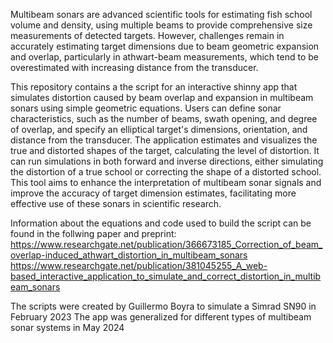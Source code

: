 Multibeam sonars are advanced scientific tools for estimating fish school volume and density, 
using multiple beams to provide comprehensive size measurements of detected targets. 
However, challenges remain in accurately estimating target dimensions due to beam geometric expansion and overlap, 
particularly in athwart-beam measurements, which tend to be overestimated with increasing distance from the transducer. 

This repository contains a the script for an interactive shinny app that simulates distortion 
caused by beam overlap and expansion in multibeam sonars using simple geometric equations. Users can define sonar characteristics, 
such as the number of beams, swath opening, and degree of overlap, and specify an elliptical target's dimensions, orientation, 
and distance from the transducer. The application estimates and visualizes the true and distorted shapes of the target, 
calculating the level of distortion. It can run simulations in both forward and inverse directions, 
either simulating the distortion of a true school or correcting the shape of a distorted school. 
This tool aims to enhance the interpretation of multibeam sonar signals and improve the accuracy of target dimension estimates, 
facilitating more effective use of these sonars in scientific research.

Information about the equations and code used to build the script can be found in the follwing paper and preprint:
https://www.researchgate.net/publication/366673185_Correction_of_beam_overlap-induced_athwart_distortion_in_multibeam_sonars
https://www.researchgate.net/publication/381045255_A_web-based_interactive_application_to_simulate_and_correct_distortion_in_multibeam_sonars

The scripts were created by Guillermo Boyra to simulate a Simrad SN90 in February 2023
The app was generalized for different types of multibeam sonar systems in May 2024
